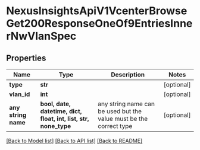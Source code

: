 # NexusInsightsApiV1VcenterBrowseGet200ResponseOneOf9EntriesInnerNwVlanSpec


## Properties
Name | Type | Description | Notes
------------ | ------------- | ------------- | -------------
**type** | **str** |  | [optional] 
**vlan_id** | **int** |  | [optional] 
**any string name** | **bool, date, datetime, dict, float, int, list, str, none_type** | any string name can be used but the value must be the correct type | [optional]

[[Back to Model list]](../README.md#documentation-for-models) [[Back to API list]](../README.md#documentation-for-api-endpoints) [[Back to README]](../README.md)


